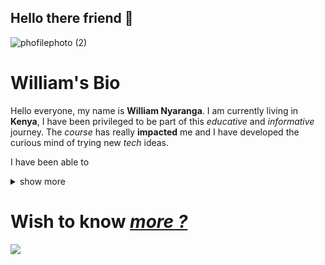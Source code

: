 ## Hello there friend 👋


 ![phofilephoto (2)](https://github.com/William-nyarash/mypage/assets/114805151/6b07e089-6698-4153-aa20-78e72aff0b1f)  
# William's Bio
Hello everyone, my name is **William Nyaranga**. I am currently living in **Kenya**, I have been privileged to be part of this *educative*   and *informative* journey. The *course* has really **impacted** me and I have developed the curious mind of trying new *tech* ideas.
 
I have been able to<details>
                         <summary>show more</summary>
                       1- create a repository
                       2- create a link using **markdown**
                       3- Create  a table using **markdown**
                       4- navigate through the different sections on ***GitHub*** 
                     ~~5-~~ to name a few
                     </details>
  # Wish to know [*more ?*](https://www.eddiejaoude.io/course-github-profile-landing?r_done=1) 
  
  <img 
   src="https://github-readme-stats.vercel.app/api?username=william-Nyarash&show_icons=true&theme=tokyonight" 
/>
<!-- 👋 Hi, I’m @William-nyarash 
- 👀 I’m interested in  AI and web application.
- 🌱 I’m currently learning html,css,python and c programming languages.
- 💞️ I’m looking to collaborate on creating application to help in diagnosis and treatment of eye defects.
- 📫 How to reach me via owetywilliamnyaranga@gmail.com.
very soon I'll be launching something so be on the look out.

William-nyarash/William-nyarash is a ✨ special ✨ repository because its `README.md` (this file) appears on your GitHub profile.
You can click the Preview link to take a look at your changes.
 -->
